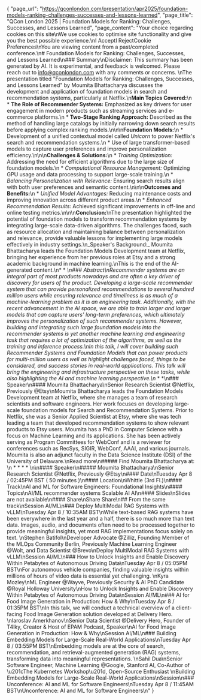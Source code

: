 {
    "page_url": "https://qconlondon.com/presentation/apr2025/foundation-models-ranking-challenges-successes-and-lessons-learned",
    "page_title": "QCon London 2025 | Foundation Models for Ranking: Challenges, Successes, and Lessons Learned",
    "page_content": "Your choice regarding cookies on this site\nWe use cookies to optimise site functionality and give you the best possible experience.\nI AcceptI RejectCookie Preferences\nYou are viewing content from a past/completed conference.\n# Foundation Models for Ranking: Challenges, Successes, and Lessons Learned\n### Summary\nDisclaimer: This summary has been generated by AI. It is experimental, and feedback is welcomed. Please reach out to info@qconlondon.com with any comments or concerns. \nThe presentation titled \"Foundation Models for Ranking: Challenges, Successes, and Lessons Learned\" by Moumita Bhattacharya discusses the development and application of foundation models in search and recommendation systems, particularly at Netflix.\n**Main Topics Covered:**\n  * **The Role of Recommender Systems:** Emphasized as key drivers for user engagement in modern products such as streaming services and e-commerce platforms.\n  * **Two-Stage Ranking Approach:** Described as the method of handling large catalogs by initially narrowing down search results before applying complex ranking models.\n\n\n**Foundation Models:**\n  * Development of a unified contextual model called _Unicorn_ to power Netflix's search and recommendation systems.\n  * Use of large transformer-based models to capture user preferences and improve personalization efficiency.\n\n\n**Challenges & Solutions:**\n  * _Training Optimization:_ Addressing the need for efficient algorithms due to the large size of foundation models.\n  * _Computational Resource Management:_ Optimizing GPU usage and data processing to support large-scale training.\n  * _Balancing Personalization with Relevance:_ Ensuring search results align with both user preferences and semantic content.\n\n\n**Outcomes and Benefits:**\n  * _Unified Model Advantages:_ Reducing maintenance costs and improving innovation across different product areas.\n  * _Enhanced Recommendation Results:_ Achieved significant improvements in off-line and online testing metrics.\n\n\n**Conclusion:**\nThe presentation highlighted the potential of foundation models to transform recommendation systems by integrating large-scale data-driven algorithms. The challenges faced, such as resource allocation and maintaining balance between personalization and relevance, provide valuable lessons for implementing large models effectively in industry settings.\n_Speaker's Background:_ Moumita Bhattacharya leads the Foundation Models Development team at Netflix, bringing her experience from her previous roles at Etsy and a strong academic background in machine learning.\nThis is the end of the AI-generated content.\n* * *\n### Abstract\nRecommender systems are an integral part of most products nowadays and are often a key driver of discovery for users of the product. Developing a large-scale recommender system that can provide personalized recommendations to several hundred million users while ensuring relevance and timeliness is as much of a machine-learning problem as it is an engineering task. Additionally, with the recent advancement in the AI space, we are able to train larger and larger models that can capture users' long-term preferences, which ultimately improves the personalization of such recommender systems. However, building and integrating such large foundation models into the recommender systems is yet another machine learning and engineering task that requires a lot of optimization of the algorithms, as well as the training and inference process.\nIn this talk, I will cover building such Recommender Systems and Foundation Models that can power products for multi-million users as well as highlight challenges faced, things to be considered, and success stories in real-world applications. This talk will bring the engineering and infrastructure perspective on these tasks, while also highlighting the AI and machine learning perspective.\n* * *\n### Speaker\n#### Moumita Bhattacharya\nSenior Research Scientist @Netflix, Previously @Etsy\nMoumita Bhattacharya leads the Foundation Models Development team at Netflix, where she manages a team of research scientists and software engineers. Her work focuses on developing large-scale foundation models for Search and Recommendation Systems. Prior to Netflix, she was a Senior Applied Scientist at Etsy, where she was tech leading a team that developed recommendation systems to show relevant products to Etsy users. Moumita has a PhD in Computer Science with a focus on Machine Learning and its applications. She has been actively serving as Program Committees for WebConf and is a reviewer for conferences such as RecSys, SIGIR, WebConf, AAAI, and various journals. Moumita is also an adjunct faculty in the Data Science Institute (DSI) of the University of Delaware.\nRead more\n#####  Find Moumita Bhattacharya at: \n  *   *   *   * \n\n#### Speaker\n##### Moumita Bhattacharya\nSenior Research Scientist @Netflix, Previously @Etsy\n#### Date\nTuesday Apr 8 / 02:45PM BST ( 50 minutes )\n#### Location\nWhittle (3rd Fl.)\n#### Track\nAI and ML for Software Engineers: Foundational Insights\n#### Topics\nAI/ML recommender systems Scalable AI AI\n#### Slides\nSlides are not available\n#### Share\nShare Share\n## From the same track\nSession AI/ML\n### Deploy MultiModal RAG Systems with vLLM\nTuesday Apr 8 / 10:35AM BST\nWhile text-based RAG systems have been everywhere in the last year and a half, there is so much more than text data. Images, audio, and documents often need to be processed together to provide meaningful insights, yet most RAG implementations focus solely on text. \nStephen Batifol\nDeveloper Advocate @Zilliz, Founding Member of the MLOps Community Berlin, Previously Machine Learning Engineer @Wolt, and Data Scientist @Brevo\nDeploy MultiModal RAG Systems with vLLM\nSession AI/ML\n### How to Unlock Insights and Enable Discovery Within Petabytes of Autonomous Driving Data\nTuesday Apr 8 / 05:05PM BST\nFor autonomous vehicle companies, finding valuable insights within millions of hours of video data is essential yet challenging. \nKyra Mozley\nML Engineer @Wayve, Previously Security & AI PhD Candidate @Royal Holloway University\nHow to Unlock Insights and Enable Discovery Within Petabytes of Autonomous Driving Data\nSession AI/ML\n### AI for Food Image Generation in Production: How & Why\nTuesday Apr 8 / 01:35PM BST\nIn this talk, we will conduct a technical overview of a client-facing Food Image Generation solution developed at Delivery Hero. \nIaroslav Amerkhanov\nSenior Data Scientist @Delivery Hero, Founder of T4lky, Creator & Host of EPAM Podcast, Speaker\nAI for Food Image Generation in Production: How & Why\nSession AI/ML\n### Building Embedding Models for Large-Scale Real-World Applications\nTuesday Apr 8 / 03:55PM BST\nEmbedding models are at the core of search, recommendation, and retrieval-augmented generation (RAG) systems, transforming data into meaningful representations. \nSahil Dua\nSenior Software Engineer, Machine Learning @Google, Stanford AI, Co-Author of \u201cThe Kubernetes Workshop\u201d, Open-Source Enthusiast \nBuilding Embedding Models for Large-Scale Real-World Applications\nSession\n### Unconference: AI and ML for Software Engineers\nTuesday Apr 8 / 11:45AM BST\nUnconference: AI and ML for Software Engineers\n"
}